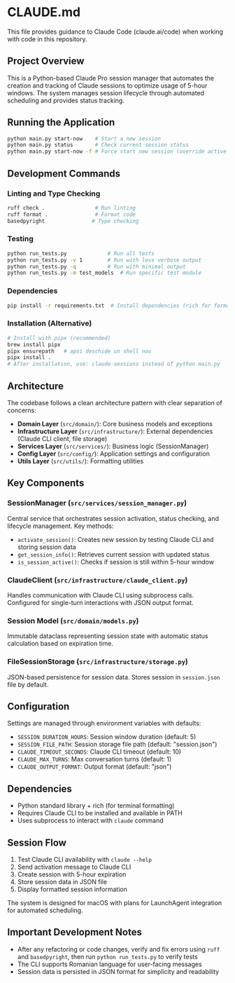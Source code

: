 # CLAUDE.md

This file provides guidance to Claude Code (claude.ai/code) when working with code in this repository.

## Project Overview

This is a Python-based Claude Pro session manager that automates the creation and tracking of Claude sessions to optimize usage of 5-hour windows. The system manages session lifecycle through automated scheduling and provides status tracking.

## Running the Application

```bash
python main.py start-now    # Start a new session
python main.py status       # Check current session status
python main.py start-now -f # Force start new session (override active session)
```

## Development Commands

### Linting and Type Checking
```bash
ruff check .                # Run linting
ruff format .               # Format code
basedpyright               # Type checking
```

### Testing
```bash
python run_tests.py             # Run all tests
python run_tests.py -v 1        # Run with less verbose output
python run_tests.py -q          # Run with minimal output
python run_tests.py -m test_models  # Run specific test module
```

### Dependencies
```bash
pip install -r requirements.txt  # Install dependencies (rich for formatting)
```

### Installation (Alternative)
```bash
# Install with pipx (recommended)
brew install pipx
pipx ensurepath   # apoi deschide un shell nou
pipx install .
# After installation, use: claude-sessions instead of python main.py
```

## Architecture

The codebase follows a clean architecture pattern with clear separation of concerns:

- **Domain Layer** (`src/domain/`): Core business models and exceptions
- **Infrastructure Layer** (`src/infrastructure/`): External dependencies (Claude CLI client, file storage)
- **Services Layer** (`src/services/`): Business logic (SessionManager)
- **Config Layer** (`src/config/`): Application settings and configuration
- **Utils Layer** (`src/utils/`): Formatting utilities

## Key Components

### SessionManager (`src/services/session_manager.py`)
Central service that orchestrates session activation, status checking, and lifecycle management. Key methods:
- `activate_session()`: Creates new session by testing Claude CLI and storing session data
- `get_session_info()`: Retrieves current session with updated status
- `is_session_active()`: Checks if session is still within 5-hour window

### ClaudeClient (`src/infrastructure/claude_client.py`)
Handles communication with Claude CLI using subprocess calls. Configured for single-turn interactions with JSON output format.

### Session Model (`src/domain/models.py`)
Immutable dataclass representing session state with automatic status calculation based on expiration time.

### FileSessionStorage (`src/infrastructure/storage.py`)
JSON-based persistence for session data. Stores session in `session.json` file by default.

## Configuration

Settings are managed through environment variables with defaults:
- `SESSION_DURATION_HOURS`: Session window duration (default: 5)
- `SESSION_FILE_PATH`: Session storage file path (default: "session.json")
- `CLAUDE_TIMEOUT_SECONDS`: Claude CLI timeout (default: 10)
- `CLAUDE_MAX_TURNS`: Max conversation turns (default: 1)
- `CLAUDE_OUTPUT_FORMAT`: Output format (default: "json")

## Dependencies

- Python standard library + rich (for terminal formatting)
- Requires Claude CLI to be installed and available in PATH
- Uses subprocess to interact with `claude` command

## Session Flow

1. Test Claude CLI availability with `claude --help`
2. Send activation message to Claude CLI
3. Create session with 5-hour expiration
4. Store session data in JSON file
5. Display formatted session information

The system is designed for macOS with plans for LaunchAgent integration for automated scheduling.

## Important Development Notes

- After any refactoring or code changes, verify and fix errors using `ruff` and `basedpyright`, then run `python run_tests.py` to verify tests
- The CLI supports Romanian language for user-facing messages
- Session data is persisted in JSON format for simplicity and readability